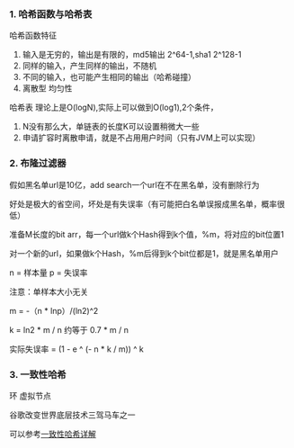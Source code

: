 
### 1. 哈希函数与哈希表

哈希函数特征
1. 输入是无穷的，输出是有限的，md5输出 2^64-1,sha1 2^128-1
2. 同样的输入，产生同样的输出，不随机
3. 不同的输入，也可能产生相同的输出（哈希碰撞）
4. 离散型 均匀性


哈希表
理论上是O(logN),实际上可以做到O(log1),2个条件，
1. N没有那么大，单链表的长度K可以设置稍微大一些
2. 申请扩容时离散申请，就是不占用用户时间（只有JVM上可以实现）

### 2. 布隆过滤器
假如黑名单url是10亿，add search一个url在不在黑名单，没有删除行为

好处是极大的省空间，坏处是有失误率（有可能把白名单误报成黑名单，概率很低）

准备M长度的bit arr，每一个url做k个Hash得到k个值，%m，将对应的bit位置1

对一个新的url，如果做k个Hash，%m后得到k个bit位都是1，就是黑名单用户

n = 样本量 p = 失误率

注意：单样本大小无关

m = -（n * lnp）/(ln2)^2

k = ln2 * m / n 约等于 0.7 * m / n

实际失误率 = (1 - e ^ (- n * k / m)) ^ k

### 3. 一致性哈希

环 虚拟节点 

谷歌改变世界底层技术三驾马车之一

可以参考[一致性哈希详解](https://blog.csdn.net/mrluo735/article/details/134799696)